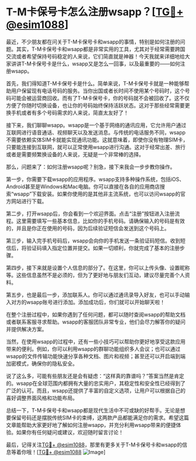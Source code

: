 # T-M卡保号卡怎么注册wsapp？[[TG💪+ @esim1088](https://t.me/s/esim1088)]

最近，不少朋友都在问关于T-M卡保号卡和wsapp的事情，特别是如何注册的问题。其实，T-M卡保号卡和wsapp都是非常实用的工具，尤其对于经常需要跨国交流或者希望保持号码稳定的人来说，它们简直就是神器！今天我就来详细地给大家讲讲T-M卡保号卡是什么，wsapp又是怎么一回事，以及最重要的——如何注册wsapp。

首先，我们得知道T-M卡保号卡是什么。简单来说，T-M卡保号卡就是一种能够帮助用户保留现有电话号码的服务。当你出国或者长时间不使用某个号码时，这个号码可能会被运营商回收。而有了T-M卡保号卡，你的号码就不会被回收了。这不仅方便了你随时切换设备，也让你的号码始终保持活跃状态。这对于那些经常需要更换手机或者有多个号码需求的人来说，简直太友好了！

接下来，我们聊聊wsapp。wsapp是一个基于网络的通讯应用，它允许用户通过互联网进行语音通话、视频聊天以及发送消息。与传统的电话服务不同，wsapp不需要依赖实体SIM卡就能实现通讯功能。这就意味着，即使你没有物理SIM卡，只要能连接到互联网，就可以正常使用wsapp进行沟通。这对于经常出差、旅行或者是需要频繁换设备的人来说，无疑是一个非常棒的选择。

那么，问题来了：如何注册wsapp呢？别急，接下来我会一步步教你操作。

第一步，你需要下载wsapp的应用程序。wsapp支持多种操作系统，包括iOS、Android甚至是Windows和Mac电脑。你可以直接在各自的应用商店搜索“wsapp”下载安装。如果你使用的是其他非主流系统，也可以访问wsapp的官方网站进行下载。

第二步，打开wsapp后，你会看到一个欢迎界面。点击“注册”按钮进入注册流程。这里需要填写一些基本信息，比如你的手机号码。请确保输入的号码是有效的，并且是你正在使用的号码，因为后续验证短信会发送到这个号码上。

第三步，输入完手机号码后，wsapp会向你的手机发送一条验证码短信。收到短信后，将验证码填入指定位置并提交。如果一切顺利，你就完成了基本的注册步骤。

第四步，接下来就是设置个人信息的部分了。在这里，你可以上传头像、设置昵称等。这些信息虽然不是必须的，但为了更好地与朋友们互动，建议尽量完善个人资料。

第五步，也是最后一步，添加联系人。你可以通过通讯录导入好友，也可以手动输入对方的wsapp账号进行添加。添加成功后，你们就可以开始聊天啦！

在整个注册过程中，如果你遇到了任何问题，都可以随时查阅wsapp的帮助文档或者联系客服寻求帮助。wsapp的客服团队非常专业，他们会尽力解答你的疑问并提供解决方案。

当然，在使用wsapp的过程中，还有一些小技巧可以帮助你更好地享受这款应用带来的便利。例如，你可以利用wsapp的群聊功能组织多人会议；也可以通过wsapp的文件传输功能快速分享各种文档、图片和视频；甚至还可以开启端到端加密模式，确保你的隐私安全。

说了这么多，可能有些朋友还是会有疑虑：“这样真的靠谱吗？”答案当然是肯定的。wsapp在全球范围内都拥有大量的忠实用户，其稳定性和安全性已经得到了广泛的认可。而且，wsapp还提供了丰富的自定义选项，让用户可以根据自己的喜好调整界面风格和功能布局。

总结一下，T-M卡保号卡和wsapp都是现代生活中不可或缺的好帮手。无论是想要保留号码还是摆脱传统SIM卡的束缚，这两款产品都能满足你的需求。希望这篇文章能帮助大家更好地了解如何注册wsapp，并充分利用wsapp带来的便捷体验。如果你有任何疑问或建议，欢迎随时留言讨论！

最后，记得关注[TG💪+ @esim1088](https://t.me/s/esim1088)，那里有更多关于T-M卡保号卡和wsapp的信息等着你哦！[[TG💪+ @esim1088](https://t.me/s/esim1088) ![Image](https://i.postimg.cc/4NQfJmqS/Snipaste-2025-05-13-00-14-12.png)]